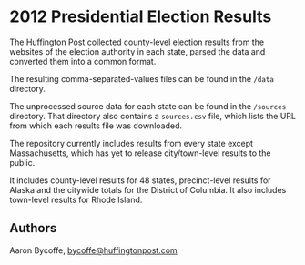 # 2012 Presidential Election Results

The Huffington Post collected county-level election results from the websites of the election authority in each state, parsed the data and converted them into a common format.

The resulting comma-separated-values files can be found in the `/data` directory.

The unprocessed source data for each state can be found in the `/sources` directory. That directory also contains a `sources.csv` file, which lists the URL from which each results file was downloaded.

The repository currently includes results from every state except Massachusetts, which has yet to release city/town-level results to the public. 

It includes county-level results for 48 states, precinct-level results for Alaska and the citywide totals for the District of Columbia. It also includes town-level results for Rhode Island.

## Authors
Aaron Bycoffe, bycoffe@huffingtonpost.com
